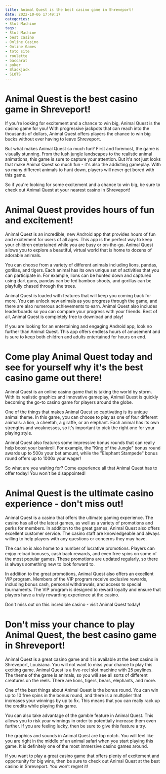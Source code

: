 ```yaml
---
title: Animal Quest is the best casino game in Shreveport!
date: 2022-10-06 17:49:17
categories:
- Slot Machine
tags:
- Slot Machine
- best casino
- Online Casino
- Online Games
- toto site
- roulette
- baccarat
- poker
- Blackjack
- SLOTS
---
```



#  Animal Quest is the best casino game in Shreveport!

If you're looking for excitement and a chance to win big, Animal Quest is the casino game for you! With progressive jackpots that can reach into the thousands of dollars, Animal Quest offers players the chance to win big bucks without ever having to leave Shreveport.

But what makes Animal Quest so much fun? First and foremost, the game is visually stunning. From the lush jungle landscapes to the realistic animal animations, this game is sure to capture your attention. But it's not just looks that make Animal Quest so much fun - it's also the addicting gameplay. With so many different animals to hunt down, players will never get bored with this game.

So if you're looking for some excitement and a chance to win big, be sure to check out Animal Quest at your nearest casino in Shreveport!

#  Animal Quest provides hours of fun and excitement!

Animal Quest is an incredible, new Android app that provides hours of fun and excitement for users of all ages. This app is the perfect way to keep your children entertained while you are busy or on-the-go. Animal Quest allows you to explore a beautiful, virtual world that is home to dozens of adorable animals.

You can choose from a variety of different animals including lions, pandas, gorillas, and tigers. Each animal has its own unique set of activities that you can participate in. For example, lions can be hunted down and captured using dart guns, pandas can be fed bamboo shoots, and gorillas can be playfully chased through the trees.

Animal Quest is loaded with features that will keep you coming back for more. You can unlock new animals as you progress through the game, and there are also numerous achievements to earn. Animal Quest also includes leaderboards so you can compare your progress with your friends. Best of all, Animal Quest is completely free to download and play!

If you are looking for an entertaining and engaging Android app, look no further than Animal Quest. This app offers endless hours of amusement and is sure to keep both children and adults entertained for hours on end.

#  Come play Animal Quest today and see for yourself why it's the best casino game out there!

Animal Quest is an online casino game that is taking the world by storm. With its realistic graphics and innovative gameplay, Animal Quest is quickly becoming the go-to casino game for players around the globe.

One of the things that makes Animal Quest so captivating is its unique animal theme. In this game, you can choose to play as one of four different animals: a lion, a cheetah, a giraffe, or an elephant. Each animal has its own strengths and weaknesses, so it's important to pick the right one for your playing style.

Animal Quest also features some impressive bonus rounds that can really help boost your bankroll. For example, the "King of the Jungle" bonus round awards up to 500x your bet amount, while the "Elephant Stampede" bonus round offers up to 1000x your wager!

So what are you waiting for? Come experience all that Animal Quest has to offer today! You won't be disappointed!

#  Animal Quest is the ultimate casino experience - don't miss out!

Animal Quest is a casino that offers the ultimate gaming experience. The casino has all of the latest games, as well as a variety of promotions and perks for members. In addition to the great games, Animal Quest also offers excellent customer service. The casino staff are knowledgeable and always willing to help players with any questions or concerns they may have.

The casino is also home to a number of lucrative promotions. Players can enjoy reload bonuses, cash back rewards, and even free spins on some of the most popular games. These promotions are updated regularly, so there is always something new to look forward to.

In addition to the great promotions, Animal Quest also offers an excellent VIP program. Members of the VIP program receive exclusive rewards, including bonus cash, personal withdrawals, and access to special tournaments. The VIP program is designed to reward loyalty and ensure that players have a truly rewarding experience at the casino.

Don't miss out on this incredible casino - visit Animal Quest today!

#  Don't miss your chance to play Animal Quest, the best casino game in Shreveport!

Animal Quest is a great casino game and it is available at the best casino in Shreveport, Louisiana. You will not want to miss your chance to play this exciting game. Animal Quest is a five-reel slot machine with 25 paylines. The theme of the game is animals, so you will see all sorts of different creatures on the reels. There are lions, tigers, bears, elephants, and more.

One of the best things about Animal Quest is the bonus round. You can win up to 10 free spins in the bonus round, and there is a multiplier that increases your winnings by up to 5x. This means that you can really rack up the credits while playing this game.

You can also take advantage of the gamble feature in Animal Quest. This allows you to risk your winnings in order to potentially increase them even further. If you are feeling lucky, then be sure to give this feature a try.

The graphics and sounds in Animal Quest are top notch. You will feel like you are right in the middle of an animal safari when you start playing this game. It is definitely one of the most immersive casino games around.

If you want to play a great casino game that offers plenty of excitement and opportunity for big wins, then be sure to check out Animal Quest at the best casino in Shreveport. You won’t regret it!